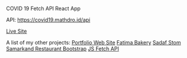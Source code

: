 COVID 19 Fetch API React App

API: https://covid19.mathdro.id/api

[Live Site](https://mmpcovid19.netlify.app/)

A list of my other projects:
[Portfolio Web Site](https://mirzaevmuzaffar.com/)
[Fatima Bakery](https://fatimabakery.netlify.app/)
[Sadaf Stom](http://www.sadafstom.uz/)
[Samarkand Restaurant Bootstrap](https://samarkandansan.netlify.app/)
[JS Fetch API](https://mmpjokesfetchapi.netlify.app/)







